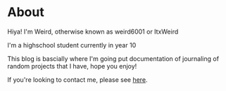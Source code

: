 # About

Hiya! I'm Weird, otherwise known as weird6001 or ItxWeird

I'm a highschool student currently in year 10

This blog is bascially where I'm going put documentation of journaling of random projects that I have, hope you enjoy!

If you're looking to contact me, please see [here](https://itxweird.github.io/contact/).